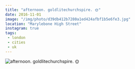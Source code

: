 ```yaml
---
title: "afternoon. goldlitechurchspire. 🌞"
date: 2016-11-01
image: "/img/photo/d39db412b7280a1ed424afbf1b5e6fe3.jpg"
location: "Marylebone High Street"
instagram: true
tags:
 - london
 - cities
 - uk
---
```


![afternoon. goldlitechurchspire. 🌞](/img/photo/d39db412b7280a1ed424afbf1b5e6fe3.jpg)
